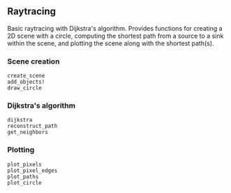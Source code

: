 ## Raytracing

Basic raytracing with Dijkstra's algorithm. Provides functions for creating a 2D scene with a circle, computing the shortest path from a source to a sink within the scene, and plotting the scene along with the shortest path(s).

### Scene creation
```@docs
create_scene
add_objects!
draw_circle
```

### Dijkstra's algorithm
```@docs
dijkstra
reconstruct_path
get_neighbors
```

### Plotting
```@docs
plot_pixels
plot_pixel_edges
plot_paths
plot_circle
```
